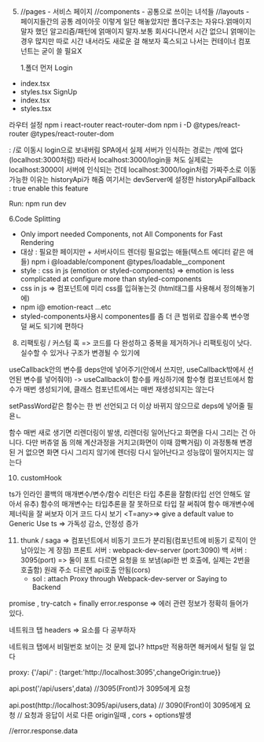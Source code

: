 5.  //pages - 서비스 페이지
    //components - 공통으로 쓰이는 녀석들
    //layouts - 페이지들간의 공통 레이아웃
    이렇게 일단 해놓았지만 폴더구조는 자유다.얽매이지 말자
    했던 알고리즘/패턴에 얽매이지 말자.보통 회사다니면서 시간 없으니 얽매이는 경우 많지만 따로 시간 내서라도 새로운 걸 해보자
    훅스되고 나서는 컨테이너 컴포넌트는 굳이 쓸 필요X

    1.폴더 먼저
    Login

- index.tsx
- styles.tsx
  SignUp
- index.tsx
- styles.tsx

라우터 설정
npm i react-router react-router-dom
npm i -D @types/react-router @types/react-router-dom

<Redirect exact to='/' path='/login'> : /로 이동시 login으로 보내버림
SPA에서 실제 서버가 인식하는 경로는 /밖에 없다(localhost:3000처럼)
따라서 localhost:3000/login을 쳐도 실제로는 localhost:3000이 서버에 인식되는 건데
localhost:3000/login처럼 가짜주소로 이동가능한 이유는 historyApi가 해줌
여기서는 devServer에 설정한 historyApiFallback : true enable this feature

Run:
npm run dev

6.Code Splitting

- Only import needed Components, not All Components for Fast Rendering
- 대상 : 필요한 페이지만 + 서버사이드 렌더링 필요없는 애들(텍스트 에디터 같은 애들)
  npm i @loadable/component @types/loadable\_\_component
- style : css in js (emotion or styled-components) => emotion is less complicated at configure more than styled-components
- css in js => 컴포넌트에 미리 css를 입혀놓는것 (html태그를 사용해서 정의해놓기에)
- npm i@ emotion-react ...etc
- styled-components사용시 componentes를 좀 더 큰 범위로 잡을수록 변수명 덜 써도 되기에 편하다

8.  리팩토링 / 커스텀 훅 => 코드를 다 완성하고 중복을 제거하거나 리팩토링이 낫다.실수할 수 있거나 구조가 변경될 수 있기에

useCallback안의 변수를 deps안에 넣어주기(안에서 쓰지만, useCallback밖에서 선언된 변수를 넣어줘야) -> useCallback이 함수를 캐싱하기에
함수형 컴포넌트에서 함수가 매번 생성되기에, 클래스 컴포넌트에서는 매번 재생성되지는 않는다

setPassWord같은 함수는 한 번 선언되고 더 이상 바뀌지 않으므로 deps에 넣어줄 필욘ㄴ

함수 매번 새로 생기면 리렌더링이 발생, 리렌더링 일어난다고 화면을 다시 그리는 건 아니다.
다만 버츄얼 돔 의해 계산과정을 거치고(화면이 이때 깜빡거림) 이 과정통해 변경된 거 없으면 화면 다시 그리지 않기에
렌더링 다시 일어난다고 성능많이 떨어지지는 않는다

10. customHook

ts가 인라인 콜백의 매개변수/변수/함수 리턴은 타입 추론을 잘함(타입 선언 안해도 알아서 유추)
함수의 매개변수는 타입추론을 잘 못하므로 타입 잘 써줘여
함수 매개변수에 제너릭을 잘 써보자
이거 코드 다시 보기
<T=any>=> give a default value to Generic
Use ts => 가독성 감소, 안정성 증가

11. thunk / saga => 컴포넌트에서 비동기 코드가 분리됨(컴포넌트에 비동기 로직이 안 남아있는 게 장점)
    프론트 서버 : webpack-dev-server (port:3090)
    백 서버 : 3095(port)
    => 둘이 포트 다르면 요청을 또 보냄(api한 번 호출에, 실제는 2번을 호출함)
    원래 주소 다르면 api호출 안됨(cors)
    - sol : attach Proxy through Webpack-dev-server or Saying to Backend

promise , try-catch + finally
error.response => 에러 관련 정보가 정확히 들어가 있다.

네트워크 탭 headers => 요소를 다 공부하자

네트워크 탭에서 비밀번호 보이는 것 문제 없나? https만 적용하면 해커에서 털릴 일 없다

proxy: {'/api/' : {target:'http://localhost:3095',changeOrigin:true}}

api.post('/api/users',data)
//3095(Front)가 3095에게 요청

api.post(http://localhost:3095/api/users,data)
// 3090(Front)이 3095에게 요청
// 요청과 응답이 서로 다른 origin일때 , cors + options발생

//error.response.data

